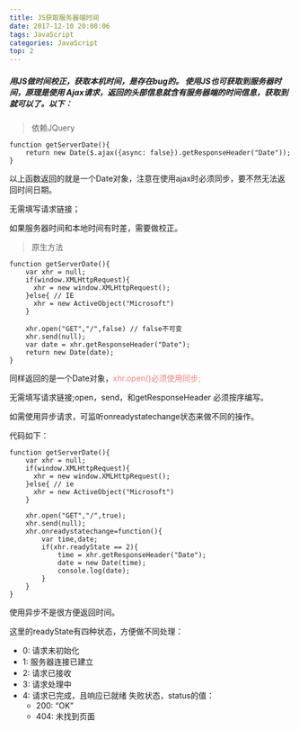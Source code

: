 ```yaml
---
title: JS获取服务器端时间
date: 2017-12-10 20:08:06
tags: JavaScript
categories: JavaScript
top: 2
---
```


##### 用JS做时间校正，获取本机时间，是存在bug的。 使用JS也可获取到服务器时间，原理是使用 Ajax请求，返回的头部信息就含有服务器端的时间信息，获取到就可以了。以下：

> 依赖JQuery

```
function getServerDate(){
    return new Date($.ajax({async: false}).getResponseHeader("Date"));
}
```
<!-- more -->
以上函数返回的就是一个Date对象，注意在使用ajax时必须同步，要不然无法返回时间日期。

无需填写请求链接；

如果服务器时间和本地时间有时差，需要做校正。

> 原生方法

```
function getServerDate(){
    var xhr = null;
    if(window.XMLHttpRequest){
      xhr = new window.XMLHttpRequest();
    }else{ // IE
      xhr = new ActiveObject("Microsoft")
    }

    xhr.open("GET","/",false) // false不可变
    xhr.send(null);
    var date = xhr.getResponseHeader("Date");
    return new Date(date);
}
```
同样返回的是一个Date对象，<font color=#F08080>xhr.open()必须使用同步;</font>

无需填写请求链接;open，send，和getResponseHeader 必须按序编写。

如需使用异步请求，可监听onreadystatechange状态来做不同的操作。

代码如下：
```
function getServerDate(){
    var xhr = null;
    if(window.XMLHttpRequest){
      xhr = new window.XMLHttpRequest();
    }else{ // ie
      xhr = new ActiveObject("Microsoft")
    }

    xhr.open("GET","/",true);
    xhr.send(null);
    xhr.onreadystatechange=function(){
        var time,date;
        if(xhr.readyState == 2){
            time = xhr.getResponseHeader("Date");
            date = new Date(time);
            console.log(date);
        }
    }
}
```
使用异步不是很方便返回时间。

这里的readyState有四种状态，方便做不同处理：

- 0: 请求未初始化 
- 1: 服务器连接已建立
- 2: 请求已接收
- 3: 请求处理中 
- 4: 请求已完成，且响应已就绪 失败状态，status的值：
    - 200: “OK”
    - 404: 未找到页面